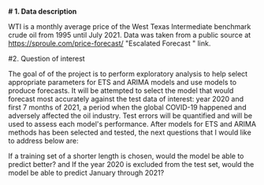 **# 1. Data description**

WTI is a monthly average price of the West Texas Intermediate benchmark crude oil from 1995 until July 2021. Data was taken from a public source at https://sproule.com/price-forecast/ "Escalated Forecast " link.

#2. Question of interest

The goal of of the project is to perform exploratory analysis to help select appropriate parameters for ETS and ARIMA models and use models to produce forecasts. It will be attempted to select the model that would forecast most accurately against the test data of interest: year 2020 and first 7 months of 2021, a period when the global COVID-19 happened and adversely affected the oil industry. Test errors will be quantified and will be used to assess each model's performance. After models for ETS and ARIMA methods has been selected and tested, the next questions that I would like to address below are:

If a training set of a shorter length is chosen, would the model be able to predict better? 
and 
If the year 2020 is excluded from the test set, would the model be able to predict January through 2021?
